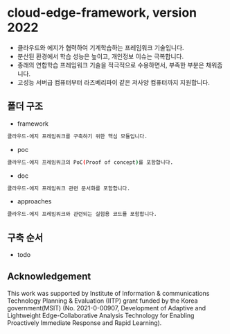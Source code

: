 # cloud-edge-framework, version 2022

- 클라우드와 에지가 협력하여 기계학습하는 프레임워크 기술입니다.
- 분산된 환경에서 학습 성능은 높이고, 개인정보 이슈는 극복합니다.
- 종래의 연합학습 프레임워크 기술을 적극적으로 수용하면서, 부족한 부분은 채워줍니다.
- 고성능 서버급 컴퓨터부터 라즈베리파이 같은 저사양 컴퓨터까지 지원합니다.

## 폴더 구조

- framework

```bash
클라우드-에지 프레임워크를 구축하기 위한 핵심 모듈입니다.
```

- poc

```bash
클라우드-에지 프레임워크의 PoC(Proof of concept)를 포함합니다.
```

- doc

```bash
클라우드-에지 프레임워크 관련 문서화를 포함합니다.
```

- approaches

```bash
클라우드-에지 프레임워크와 관련되는 실험용 코드를 포함합니다.
```

## 구축 순서

- todo


## Acknowledgement
This work was supported by Institute of Information & communications Technology Planning & Evaluation (IITP) grant funded by the Korea government(MSIT) (No. 2021-0-00907, Development of Adaptive and Lightweight Edge-Collaborative Analysis Technology for Enabling Proactively Immediate Response and Rapid Learning).
